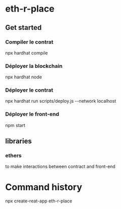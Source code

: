 # eth-r-place
## Get started
### Compiler le contrat
npx hardhat compile
### Déployer la blockchain
npx hardhat node
### Déployer le contrat
npx hardhat run scripts/deploy.js --network localhost
### Déployer le front-end
npm start

## libraries
### ethers
to make interactions between contract and front-end

# Command history
npx create-reat-app eth-r-place

